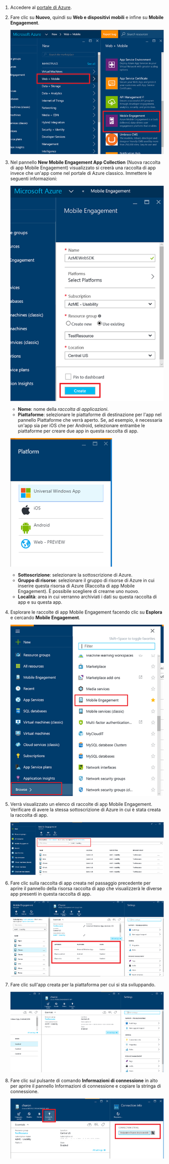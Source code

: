 1. Accedere al [portale di Azure](https://portal.azure.com).

2. Fare clic su **Nuovo**, quindi su **Web e dispositivi mobili** e infine su **Mobile Engagement**.

   	![](./media/mobile-engagement-create-app-in-portal-new/browse-azme-extension.png)

3. Nel pannello **New Mobile Engagement App Collection** (Nuova raccolta di app Mobile Engagement) visualizzato si creerà una raccolta di app invece che un'app come nel portale di Azure classico. Immettere le seguenti informazioni:

   	![](./media/mobile-engagement-create-app-in-portal-new/new-azme-app.png)

	- **Nome**: nome della *raccolta di applicazioni*. 
	- **Piattaforme**: selezionare le piattaforme di destinazione per l'app nel pannello Piattaforme che verrà aperto. Se, ad esempio, è necessaria un'app sia per iOS che per Android, selezionare entrambe le piattaforme per creare due app in questa raccolta di app. 

   	![](./media/mobile-engagement-create-app-in-portal-new/choose-platform.png)

	- **Sottoscrizione**: selezionare la sottoscrizione di Azure. 
	- **Gruppo di risorse**: selezionare il gruppo di risorse di Azure in cui inserire questa risorsa di Azure (Raccolta di app Mobile Engagement). È possibile scegliere di crearne uno nuovo.  
	- **Località**: area in cui verranno archiviati i dati su questa raccolta di app e su questa app.

5. Esplorare le raccolte di app Mobile Engagement facendo clic su **Esplora** e cercando **Mobile Engagement**.

	![](./media/mobile-engagement-create-app-in-portal-new/browse-mobile-engagement-menu.png)

6. Verrà visualizzato un elenco di raccolte di app Mobile Engagement. Verificare di avere la stessa sottoscrizione di Azure in cui è stata creata la raccolta di app.

	![](./media/mobile-engagement-create-app-in-portal-new/browse-mobile-engagement.png)

7. Fare clic sulla raccolta di app creata nel passaggio precedente per aprire il pannello della risorsa raccolta di app che visualizzerà le diverse app presenti in questa raccolta di app.

	![](./media/mobile-engagement-create-app-in-portal-new/mobile-engagement-app-collection.png)

8. Fare clic sull'app creata per la piattaforma per cui si sta sviluppando.

	![](./media/mobile-engagement-create-app-in-portal-new/mobile-engagement-app.png)

9. Fare clic sul pulsante di comando **Informazioni di connessione** in alto per aprire il pannello Informazioni di connessione e copiare la stringa di connessione.

	![](./media/mobile-engagement-create-app-in-portal-new/app-connection-info.png)

<!---HONumber=AcomDC_0615_2016-->